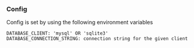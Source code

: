 
### Config

Config is set by using the following environment variables

```
DATABASE_CLIENT: 'mysql' OR 'sqlite3'
DATABASE_CONNECTION_STRING: connection string for the given client
```
